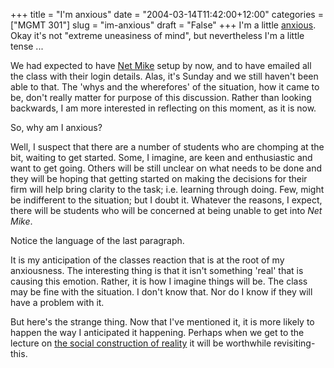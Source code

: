 +++
title = "I'm anxious"
date = "2004-03-14T11:42:00+12:00"
categories = ["MGMT 301"]
slug = "im-anxious"
draft = "False"
+++
I'm a little
[anxious](http://www.m-w.com/cgi-bin/dictionary?book=Dictionary&va=anxious&x=0&y=0).
Okay it's not "extreme uneasiness of mind", but nevertheless I'm a
little tense ...

We had expected to have [Net Mike](http://www.smartsims.com) setup by
now, and to have emailed all the class with their login details. Alas,
it's Sunday and we still haven't been able to that. The 'whys and the
wherefores' of the situation, how it came to be, don't really matter
for purpose of this discussion. Rather than looking backwards, I am
more interested in reflecting on this moment, as it is now.

So, why am I anxious?

Well, I suspect that there are a number of students who are chomping
at the bit, waiting to get started. Some, I imagine, are keen and
enthusiastic and want to get going. Others will be still unclear on
what needs to be done and they will be hoping that getting started on
making the decisions for their firm will help bring clarity to the
task; i.e. learning through doing. Few, might be indifferent to the
situation; but I doubt it. Whatever the reasons, I expect, there will
be students who will be concerned at being unable to get into *Net
Mike*.

Notice the language of the last paragraph.

It is my anticipation of the classes reaction that is at the root of
my anxiousness. The interesting thing is that it isn't something
'real' that is causing this emotion. Rather, it is how I imagine
things will be. The class may be fine with the situation. I don't know
that. Nor do I know if they will have a problem with it.

But here's the strange thing. Now that I've mentioned it, it is more
likely to happen the way I anticipated it happening. Perhaps when
we get to the lecture on [the social construction of
reality](http://www.amazon.com/exec/obidos/tg/detail/-/0385058985/002--8823839--3331201)
it will be worthwhile revisiting-this.
